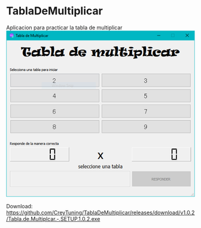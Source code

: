 # TablaDeMultiplicar
Aplicacion para practicar la tabla de multiplicar
![alt text](https://github.com/CreyTuning/TablaDeMultiplicar/blob/master/Resources/IMG1.PNG)

Download: https://github.com/CreyTuning/TablaDeMultiplicar/releases/download/v1.0.2/Tabla.de.Multiplcar.-.SETUP.1.0.2.exe
